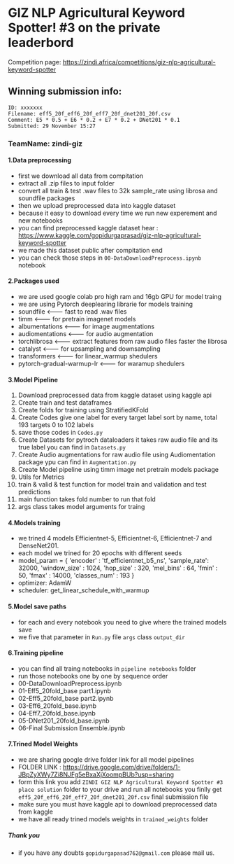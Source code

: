 # GIZ NLP Agricultural Keyword Spotter! #3 on the private leaderbord

Competition page: https://zindi.africa/competitions/giz-nlp-agricultural-keyword-spotter

## Winning submission info:
    ID: xxxxxxx
    Filename: eff5_20f_eff6_20f_eff7_20f_dnet201_20f.csv
    Comment: E5 * 0.5 + E6 * 0.2 + E7 * 0.2 + DNet201 * 0.1
    Submitted: 29 November 15:27

### TeamName: zindi-giz

#### 1.Data preprocessing
- first we download all data from compitation
- extract all .zip files to input folder
- convert all train & test .wav files to 32k sample_rate using librosa and soundfile packages
- then we upload preprocessed data into kaggle dataset
- because it easy to download every time we run new experement and new notebooks
- you can find preprocessed kaggle dataset hear : https://www.kaggle.com/gopidurgaprasad/giz-nlp-agricultural-keyword-spotter
- we made this dataset public after compitation end
- you can check those steps in `00-DataDownloadPreprocess.ipynb` notebook

#### 2.Packages used
- we are used google colab pro high ram and 16gb GPU for model traing
- we are using Pytorch deeplearing librarie for models training
- soundfile <--- fast to read .wav files
- timm <--- for pretrain imagenet models
- albumentations <--- for image augmentations
- audiomentations <--- for audio augmentation
- torchlibrosa <--- extract features from raw audio files faster the librosa
- catalyst <--- for upsampling and downsampling
- transformers <--- for linear_warmup shedulers
- pytorch-gradual-warmup-lr <--- for waramup shedulers

#### 3.Model Pipeline
1. Download preprocessed data from kaggle dataset using kaggle api 
2. Create train and test dataframes
3. Create folds for training using StratifiedKFold
4. Create Codes give one label for every target label sort by name, total 193 targets 0 to 102 labels
5. save those codes in `Codes.py`
6. Create Datasets for pytroch dataloaders it takes raw audio file and its true label you can find in `Datasets.py`
7. Create Audio augmentations for raw audio file using Audiomentation package ypu can find in `Augmentation.py`
8. Create Model pipeline using timm image net pretrain models package
9. Utils for Metrics
10. train & valid & test function for model train and validation and test predictions
11. main function takes fold number to run that fold
12. args class takes model arguments for traing

#### 4.Models training
- we trined 4 models Efficientnet-5, Efficientnet-6, Efficientnet-7 and DenseNet201.
- each model we trined for 20 epochs with different seeds
- model_param = {
        'encoder' : 'tf_efficientnet_b5_ns',
        'sample_rate': 32000,
        'window_size' : 1024,
        'hop_size' : 320,
        'mel_bins' : 64,
        'fmin' : 50,
        'fmax' : 14000,
        'classes_num' : 193 
    }
- optimizer: AdamW
- scheduler: get_linear_schedule_with_warmup

#### 5.Model save paths
- for each and every notebook you need to give where the trained models save 
- we five that parameter in `Run.py` file `args` class `output_dir`

#### 6.Training pipeline
- you can find all traing notebooks in `pipeline notebooks` folder
- run those notebooks one by one by sequence order
- 00-DataDownloadPreprocess.ipynb
- 01-Eff5_20fold_base part1.ipynb
- 02-Eff5_20fold_base part2.ipynb
- 03-Eff6_20fold_base.ipynb
- 04-Eff7_20fold_base.ipynb
- 05-DNet201_20fold_base.ipynb
- 06-Final Submission Ensemble.ipynb

#### 7.Trined Model Weights
- we are sharing google drive folder link for all model pipelines
- FOLDER LINK : https://drive.google.com/drive/folders/1-JBpZyXWy7Zi8NJFg5eBxaXjXoompBUb?usp=sharing
- form this link you add `ZINDI GIZ NLP Agricultural Keyword Spotter #3 place solution` folder to your drive and run all notebooks you finlly get `eff5_20f_eff6_20f_eff7_20f_dnet201_20f.csv` final submission file
- make sure you must have kaggle api to download preprocessed data from kaggle
- we have all ready trined models weights in `trained_weights` folder



##### Thank you
- if you have any doubts `gopidurgapasad762@gmail.com` please mail us.
